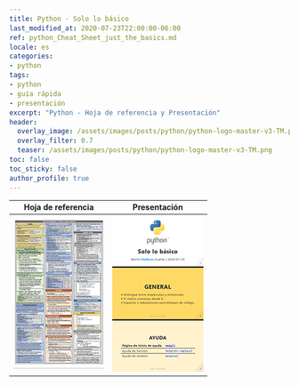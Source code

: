 ```yaml
---
title: Python - Solo lo básico
last_modified_at: 2020-07-23T22:00:00-06:00
ref: python_Cheat_Sheet_just_the_basics.md
locale: es
categories:
- python
tags:
- python
- guía rápida
- presentación
excerpt: "Python - Hoja de referencia y Presentación"
header:
  overlay_image: /assets/images/posts/python/python-logo-master-v3-TM.png
  overlay_filter: 0.7
  teaser: /assets/images/posts/python/python-logo-master-v3-TM.png
toc: false
toc_sticky: false
author_profile: true
---
```


|Hoja de referencia|Presentación|
|:--:|:--:|
|[![Referencia](/assets/images/posts/python/Hoja_de_referencia_-_Python_-_Solo_lo_basico.png)](https://nelbren.com/assets/Hoja_de_referencia_-_Python_-_Solo_lo_basico.pdf)|[![Presentación](/assets/images/posts/python/Presentacion_de_referencia_-_Python_-_Solo_lo_basico.png)](https://nelbren.com/assets/Presentacion_de_referencia_-_Python_-_Solo_lo_basico.pdf)|
